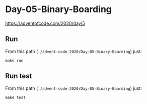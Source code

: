 # Day-05-Binary-Boarding
https://adventofcode.com/2020/day/5

## Run

From this path (`./advent-code-2020/Day-05-Binary-Boarding`) just:

`make run`

## Run test

From this path (`./advent-code-2020/Day-05-Binary-Boarding`) just:

`make test`
